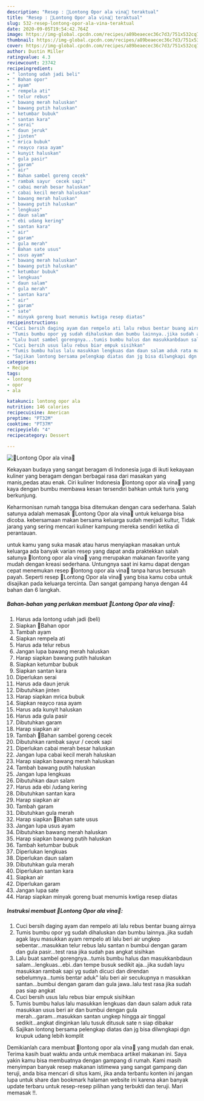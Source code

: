 ```yaml
---
description: "Resep : 🍁Lontong Opor ala vina🍁 teraktual"
title: "Resep : 🍁Lontong Opor ala vina🍁 teraktual"
slug: 532-resep-lontong-opor-ala-vina-teraktual
date: 2020-09-05T19:54:42.764Z
image: https://img-global.cpcdn.com/recipes/a89beaecec36c7d3/751x532cq70/🍁lontong-opor-ala-vina🍁-foto-resep-utama.jpg
thumbnail: https://img-global.cpcdn.com/recipes/a89beaecec36c7d3/751x532cq70/🍁lontong-opor-ala-vina🍁-foto-resep-utama.jpg
cover: https://img-global.cpcdn.com/recipes/a89beaecec36c7d3/751x532cq70/🍁lontong-opor-ala-vina🍁-foto-resep-utama.jpg
author: Dustin Miller
ratingvalue: 4.3
reviewcount: 23742
recipeingredient:
- " lontong udah jadi beli"
- " Bahan opor"
- " ayam"
- " rempela ati"
- " telur rebus"
- " bawang merah haluskan"
- " bawang putih haluskan"
- " ketumbar bubuk"
- " santan kara"
- " serai"
- " daun jeruk"
- " jinten"
- " mrica bubuk"
- " reayco rasa ayam"
- " kunyit haluskan"
- " gula pasir"
- " garam"
- " air"
- " Bahan sambel goreng cecek"
- " rambak sayur  cecek sapi"
- " cabai merah besar haluskan"
- " cabai kecil merah haluskan"
- " bawang merah haluskan"
- " bawang putih haluskan"
- " lengkuas"
- " daun salam"
- " ebi udang kering"
- " santan kara"
- " air"
- " garam"
- " gula merah"
- " Bahan sate usus"
- " usus ayam"
- " bawang merah haluskan"
- " bawang putih haluskan"
- " ketumbar bubuk"
- " lengkuas"
- " daun salam"
- " gula merah"
- " santan kara"
- " air"
- " garam"
- " sate"
- " minyak goreng buat menumis kwtiga resep diatas"
recipeinstructions:
- "Cuci bersih daging ayam dan rempelo ati lalu rebus bentar buang airnya"
- "Tumis bumbu opor yg sudah dihaluskan dan bumbu lainnya..jika sudah agak layu masukkan ayam rempelo ati lalu beri air ungkep sebentar...masukkan telur rebus lalu santan n bumbui dengan garam dan gula pasir...test rasa jika sudah pas angkat sisihkan"
- "Lalu buat sambel gorengnya...tumis bumbu halus dan masukkanbdaun salam...lengkuas...ebi..dan tempe busuk sedikit aja...jika sudah layu masukkan rambak sapi yg sudah dicuci dan direndan sebelumnya...tumis bentar aduk&#34; lalu beri air secukupnya n masukkan santan...bumbui dengan garam dan gula jawa..lalu test rasa jika sudah pas siap angkat"
- "Cuci bersih usus lalu rebus biar empuk sisihkan"
- "Tumis bumbu halus lalu masukkan lengkuas dan daun salam aduk rata masukkan usus beri air dan bumbui dengan gula merah...garam...masukkan santan ungkep hingga air tinggal sedikit...angkat dinginkan lalu tusuk ditusuk sate n siap dibakar"
- "Sajikan lontong bersama pelengkap diatas dan jg bisa dilwngkapi dgn krupuk udang lebih komplit"
categories:
- Recipe
tags:
- lontong
- opor
- ala

katakunci: lontong opor ala 
nutrition: 146 calories
recipecuisine: American
preptime: "PT32M"
cooktime: "PT37M"
recipeyield: "4"
recipecategory: Dessert

---
```



![🍁Lontong Opor ala vina🍁](https://img-global.cpcdn.com/recipes/a89beaecec36c7d3/751x532cq70/🍁lontong-opor-ala-vina🍁-foto-resep-utama.jpg)

Kekayaan budaya yang sangat beragam di Indonesia juga di ikuti kekayaan kuliner yang beragam dengan berbagai rasa dari masakan yang manis,pedas atau enak. Ciri kuliner Indonesia 🍁lontong opor ala vina🍁 yang kaya dengan bumbu membawa kesan tersendiri bahkan untuk turis yang berkunjung.


Keharmonisan rumah tangga bisa ditemukan dengan cara sederhana. Salah satunya adalah memasak 🍁Lontong Opor ala vina🍁 untuk keluarga bisa dicoba. kebersamaan makan bersama keluarga sudah menjadi kultur, Tidak jarang yang sering mencari kuliner kampung mereka sendiri ketika di perantauan.



untuk kamu yang suka masak atau harus menyiapkan masakan untuk keluarga ada banyak varian resep yang dapat anda praktekkan salah satunya 🍁lontong opor ala vina🍁 yang merupakan makanan favorite yang mudah dengan kreasi sederhana. Untungnya saat ini kamu dapat dengan cepat menemukan resep 🍁lontong opor ala vina🍁 tanpa harus bersusah payah.
Seperti resep 🍁Lontong Opor ala vina🍁 yang bisa kamu coba untuk disajikan pada keluarga tercinta. Dan sangat gampang hanya dengan 44 bahan dan 6 langkah.


<!--inarticleads1-->

##### Bahan-bahan yang perlukan membuat 🍁Lontong Opor ala vina🍁:

1. Harus ada  lontong udah jadi (beli)
1. Siapkan  💚Bahan opor
1. Tambah  ayam
1. Siapkan  rempela ati
1. Harus ada  telur rebus
1. Jangan lupa  bawang merah haluskan
1. Harap siapkan  bawang putih haluskan
1. Siapkan  ketumbar bubuk
1. Siapkan  santan kara
1. Diperlukan  serai
1. Harus ada  daun jeruk
1. Dibutuhkan  jinten
1. Harap siapkan  mrica bubuk
1. Siapkan  reayco rasa ayam
1. Harus ada  kunyit haluskan
1. Harus ada  gula pasir
1. Dibutuhkan  garam
1. Harap siapkan  air
1. Tambah  💚Bahan sambel goreng cecek
1. Dibutuhkan  rambak sayur / cecek sapi
1. Diperlukan  cabai merah besar haluskan
1. Jangan lupa  cabai kecil merah haluskan
1. Harap siapkan  bawang merah haluskan
1. Tambah  bawang putih haluskan
1. Jangan lupa  lengkuas
1. Dibutuhkan  daun salam
1. Harus ada  ebi /udang kering
1. Dibutuhkan  santan kara
1. Harap siapkan  air
1. Tambah  garam
1. Dibutuhkan  gula merah
1. Harap siapkan  💛Bahan sate usus
1. Jangan lupa  usus ayam
1. Dibutuhkan  bawang merah haluskan
1. Harap siapkan  bawang putih haluskan
1. Tambah  ketumbar bubuk
1. Diperlukan  lengkuas
1. Diperlukan  daun salam
1. Dibutuhkan  gula merah
1. Diperlukan  santan kara
1. Siapkan  air
1. Diperlukan  garam
1. Jangan lupa  sate
1. Harap siapkan  minyak goreng buat menumis kwtiga resep diatas




<!--inarticleads2-->

##### Instruksi membuat  🍁Lontong Opor ala vina🍁:

1. Cuci bersih daging ayam dan rempelo ati lalu rebus bentar buang airnya
1. Tumis bumbu opor yg sudah dihaluskan dan bumbu lainnya..jika sudah agak layu masukkan ayam rempelo ati lalu beri air ungkep sebentar...masukkan telur rebus lalu santan n bumbui dengan garam dan gula pasir...test rasa jika sudah pas angkat sisihkan
1. Lalu buat sambel gorengnya...tumis bumbu halus dan masukkanbdaun salam...lengkuas...ebi..dan tempe busuk sedikit aja...jika sudah layu masukkan rambak sapi yg sudah dicuci dan direndan sebelumnya...tumis bentar aduk&#34; lalu beri air secukupnya n masukkan santan...bumbui dengan garam dan gula jawa..lalu test rasa jika sudah pas siap angkat
1. Cuci bersih usus lalu rebus biar empuk sisihkan
1. Tumis bumbu halus lalu masukkan lengkuas dan daun salam aduk rata masukkan usus beri air dan bumbui dengan gula merah...garam...masukkan santan ungkep hingga air tinggal sedikit...angkat dinginkan lalu tusuk ditusuk sate n siap dibakar
1. Sajikan lontong bersama pelengkap diatas dan jg bisa dilwngkapi dgn krupuk udang lebih komplit




Demikianlah cara membuat 🍁lontong opor ala vina🍁 yang mudah dan enak. Terima kasih buat waktu anda untuk membaca artikel makanan ini. Saya yakin kamu bisa membuatnya dengan gampang di rumah. Kami masih menyimpan banyak resep makanan istimewa yang sangat gampang dan teruji, anda bisa mencari di situs kami, jika anda terbantu konten ini jangan lupa untuk share dan bookmark halaman website ini karena akan banyak update terbaru untuk resep-resep pilihan yang terbukti dan teruji. Mari memasak !!. 
